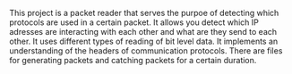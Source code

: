 This project is a packet reader that serves the purpoe of detecting which protocols are used in a certain packet. It allows you detect which IP adresses are interacting with each other and what are they send to each other.
It uses different types of reading of bit level data. It implements an understanding of the headers of communication protocols.
There are files for generating packets and catching packets for a certain duration.

